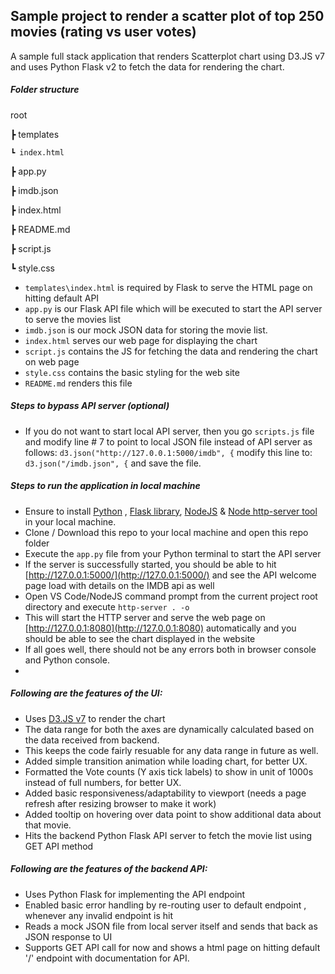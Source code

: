 ## Sample project to render a scatter plot of top 250 movies (rating vs user votes)

A sample full stack application that renders Scatterplot chart using D3.JS v7 and uses Python Flask v2 to fetch the data for rendering the chart.

##### Folder structure

root

┣ templates

    ┗ index.html

┣ app.py

┣ imdb.json

┣ index.html

┣ README.md

┣ script.js

┗ style.css

- `templates\index.html` is required by Flask to serve the HTML page on hitting default API
- `app.py` is our Flask API file which will be executed to start the API server to serve the movies list
- `imdb.json` is our mock JSON data for storing the movie list.
- `index.html` serves our web page for displaying the chart
- `script.js` contains the JS for fetching the data and rendering the chart on web page
- `style.css` contains the basic styling for the web site
- `README.md` renders this file

##### Steps to bypass API server (optional)

- If you do not want to start local API server, then you go `scripts.js` file and modify line # 7 to point to local JSON file instead of API server as follows:
  `d3.json("http://127.0.0.1:5000/imdb", {`
  modify this line to:
  `d3.json("/imdb.json", {`
  and save the file.

##### Steps to run the application in local machine

- Ensure to install [Python](https://www.python.org/downloads/) , [Flask library](https://flask.palletsprojects.com/en/2.0.x/installation/), [NodeJS](https://nodejs.org/en/download/) & [Node http-server tool](https://www.npmjs.com/package/http-server) in your local machine.
- Clone / Download this repo to your local machine and open this repo folder
- Execute the `app.py` file from your Python terminal to start the API server
- If the server is successfully started, you should be able to hit [http://127.0.0.1:5000/](http://127.0.0.1:5000/) and see the API welcome page load with details on the IMDB api as well
- Open VS Code/NodeJS command prompt from the current project root directory and execute `http-server . -o`
- This will start the HTTP server and serve the web page on [http://127.0.0.1:8080](http://127.0.0.1:8080) automatically and you should be able to see the chart displayed in the website
- If all goes well, there should not be any errors both in browser console and Python console.
-

##### Following are the features of the UI:

- Uses [D3.JS v7](https://github.com/d3/d3) to render the chart
- The data range for both the axes are dynamically calculated based on the data received from backend.
- This keeps the code fairly resuable for any data range in future as well.
- Added simple transition animation while loading chart, for better UX.
- Formatted the Vote counts (Y axis tick labels) to show in unit of 1000s instead of full numbers, for better UX.
- Added basic responsiveness/adaptability to viewport (needs a page refresh after resizing browser to make it work)
- Added tooltip on hovering over data point to show additional data about that movie.
- Hits the backend Python Flask API server to fetch the movie list using GET API method

##### Following are the features of the backend API:

- Uses Python Flask for implementing the API endpoint
- Enabled basic error handling by re-routing user to default endpoint , whenever any invalid endpoint is hit
- Reads a mock JSON file from local server itself and sends that back as JSON response to UI
- Supports GET API call for now and shows a html page on hitting default '/' endpoint with documentation for API.
